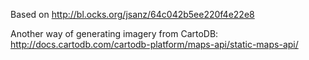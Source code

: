 Based on http://bl.ocks.org/jsanz/64c042b5ee220f4e22e8

Another way of generating imagery from CartoDB: http://docs.cartodb.com/cartodb-platform/maps-api/static-maps-api/
